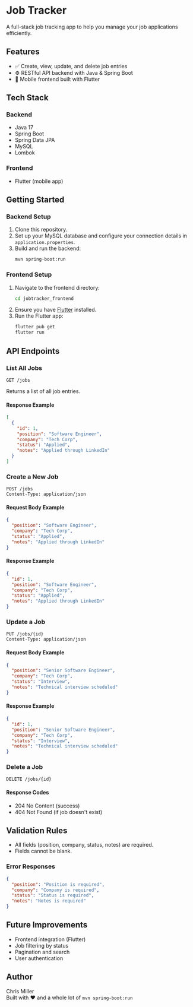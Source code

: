# Job Tracker

A full-stack job tracking app to help you manage your job applications efficiently.

## Features

* ✅ Create, view, update, and delete job entries
* ⚙️ RESTful API backend with Java & Spring Boot
* 📱 Mobile frontend built with Flutter

## Tech Stack

### Backend
- Java 17
- Spring Boot
- Spring Data JPA
- MySQL
- Lombok

### Frontend
- Flutter (mobile app)

## Getting Started

### Backend Setup

1. Clone this repository.
2. Set up your MySQL database and configure your connection details in `application.properties`.
3. Build and run the backend:
    ```bash
    mvn spring-boot:run
    ```

### Frontend Setup

1. Navigate to the frontend directory:
    ```bash
    cd jobtracker_frontend
    ```
2. Ensure you have [Flutter](https://flutter.dev/docs/get-started/install) installed.
3. Run the Flutter app:
    ```bash
    flutter pub get
    flutter run
    ```

## API Endpoints

### List All Jobs
```
GET /jobs
```
Returns a list of all job entries.

#### Response Example
```json
[
  {
    "id": 1,
    "position": "Software Engineer",
    "company": "Tech Corp",
    "status": "Applied",
    "notes": "Applied through LinkedIn"
  }
]
```

### Create a New Job
```
POST /jobs
Content-Type: application/json
```
#### Request Body Example
```json
{
  "position": "Software Engineer",
  "company": "Tech Corp",
  "status": "Applied",
  "notes": "Applied through LinkedIn"
}
```
#### Response Example
```json
{
  "id": 1,
  "position": "Software Engineer",
  "company": "Tech Corp",
  "status": "Applied",
  "notes": "Applied through LinkedIn"
}
```

### Update a Job
```
PUT /jobs/{id}
Content-Type: application/json
```
#### Request Body Example
```json
{
  "position": "Senior Software Engineer",
  "company": "Tech Corp",
  "status": "Interview",
  "notes": "Technical interview scheduled"
}
```
#### Response Example
```json
{
  "id": 1,
  "position": "Senior Software Engineer",
  "company": "Tech Corp",
  "status": "Interview",
  "notes": "Technical interview scheduled"
}
```

### Delete a Job
```
DELETE /jobs/{id}
```
#### Response Codes
- 204 No Content (success)
- 404 Not Found (if job doesn't exist)

## Validation Rules

- All fields (position, company, status, notes) are required.
- Fields cannot be blank.

### Error Responses
```json
{
  "position": "Position is required",
  "company": "Company is required",
  "status": "Status is required",
  "notes": "Notes is required"
}
```

## Future Improvements

- Frontend integration (Flutter)
- Job filtering by status
- Pagination and search
- User authentication

## Author

Chris Miller  
Built with ❤️ and a whole lot of `mvn spring-boot:run`
